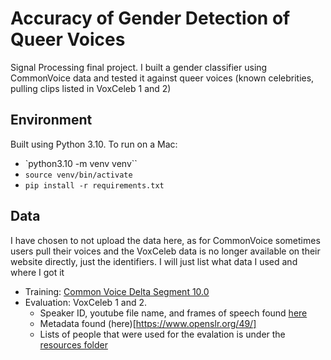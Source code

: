 # Accuracy of Gender Detection of Queer Voices
Signal Processing final project. I built a gender classifier using CommonVoice data and tested it against queer voices (known celebrities, pulling clips listed in VoxCeleb 1 and 2)

## Environment
Built using Python 3.10. To run on a Mac:
- `python3.10 -m venv venv``
- `source venv/bin/activate`
- `pip install -r requirements.txt`

## Data
I have chosen to not upload the data here, as for CommonVoice sometimes users pull their voices and the VoxCeleb data is no longer available on their website directly, just the identifiers. I will just list what data I used and where I got it
- Training: [Common Voice Delta Segment 10.0](https://commonvoice.mozilla.org/en/datasets)
- Evaluation: VoxCeleb 1 and 2. 
    - Speaker ID, youtube file name, and frames of speech found [here](https://mm.kaist.ac.kr/datasets/voxceleb/index.html)
    - Metadata found (here)[https://www.openslr.org/49/]
    - Lists of people that were used for the evalation is under the [resources folder](resources/)